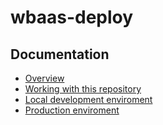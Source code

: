 # wbaas-deploy

## Documentation
- [Overview](overview.md)
- [Working with this repository](working-with-this-repo.md)
- [Local development enviroment](Local-dev-env.md)
- [Production enviroment](prod-env.md)